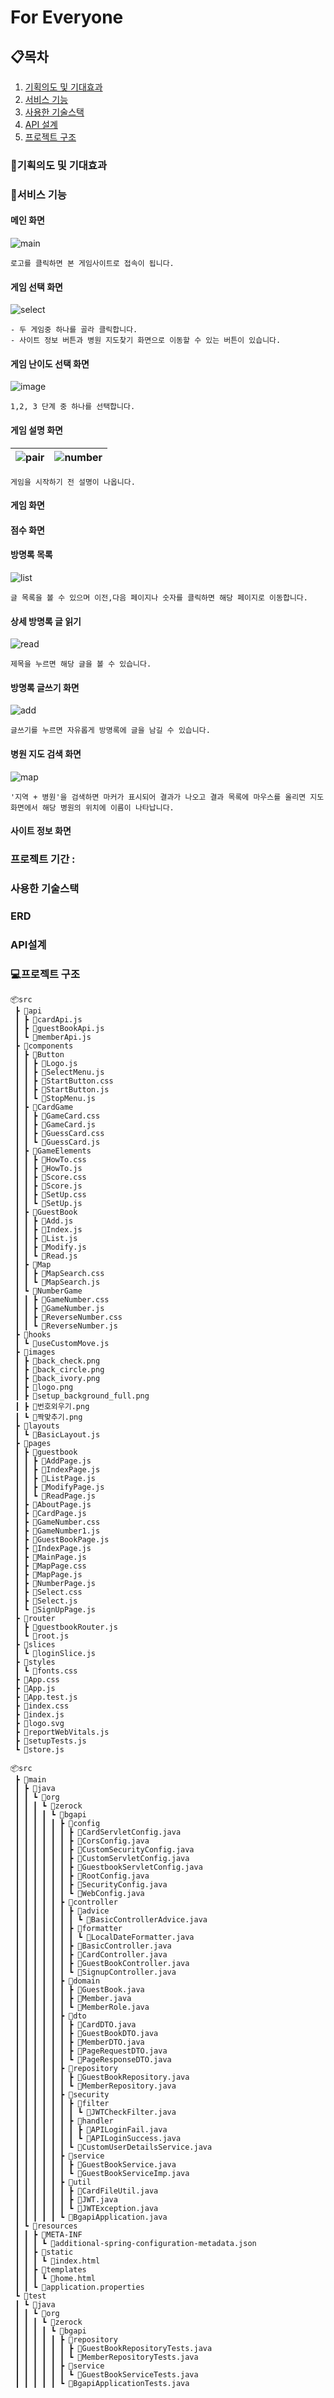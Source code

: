 # For Everyone

## 📋목차
1. [기획의도 및 기대효과](#기획의도-및-기대효과)
2. [서비스 기능](#서비스-기능)
3. [사용한 기술스택](#사용한-기술스택)
4. [API 설계](API-설계)
5. [프로젝트 구조](#프로젝트-구조)

### 🎁기획의도 및 기대효과


### 🎈서비스 기능

#### 메인 화면
![main](https://github.com/soyoon26/BG/assets/122415737/a1f36c47-061e-4bf0-b9c6-ff0222024b86)
```
로고를 클릭하면 본 게임사이트로 접속이 됩니다.
```
#### 게임 선택 화면
![select](https://github.com/soyoon26/BG/assets/122415737/744de353-aa5e-4b7c-bffe-5a95feb368a9)
```
- 두 게임중 하나를 골라 클릭합니다.
- 사이트 정보 버튼과 병원 지도찾기 화면으로 이동할 수 있는 버튼이 있습니다.
```
#### 게임 난이도 선택 화면
![image](https://github.com/soyoon26/BG/assets/122415737/0f82f54e-6a96-4420-82b2-9b0f7271dbac)

```
1,2, 3 단계 중 하나를 선택합니다.
```

#### 게임 설명 화면

![pair](https://github.com/soyoon26/BG/assets/122415737/6b8df1e6-9b42-4f42-9ca3-3d391907fbcd) |![number](https://github.com/soyoon26/BG/assets/122415737/cee438bb-3d32-4662-9319-511f2f32d31a)
---|---|
```
게임을 시작하기 전 설명이 나옵니다.
```
#### 게임 화면

#### 점수 화면

#### 방명록 목록
![list](assets/list.gif)
```
글 목록을 볼 수 있으며 이전,다음 페이지나 숫자를 클릭하면 해당 페이지로 이동합니다.
```
#### 상세 방명록 글 읽기
![read](assets/read.gif)
```
제목을 누르면 해당 글을 볼 수 있습니다.
```
#### 방명록 글쓰기 화면
![add](assets/add.gif)
```
글쓰기를 누르면 자유롭게 방명록에 글을 남길 수 있습니다.
```
#### 병원 지도 검색 화면

![map](assets/map.gif)
```
'지역 + 병원'을 검색하면 마커가 표시되어 결과가 나오고 결과 목록에 마우스를 올리면 지도화면에서 해당 병원의 위치에 이름이 나타납니다.
```
#### 사이트 정보 화면


### 프로젝트 기간 : 
### 사용한 기술스택

### ERD

### API설계


### 💻프로젝트 구조

```
📦src
 ┣ 📂api
 ┃ ┣ 📜cardApi.js
 ┃ ┣ 📜guestBookApi.js
 ┃ ┗ 📜memberApi.js
 ┣ 📂components
 ┃ ┣ 📂Button
 ┃ ┃ ┣ 📜Logo.js
 ┃ ┃ ┣ 📜SelectMenu.js
 ┃ ┃ ┣ 📜StartButton.css
 ┃ ┃ ┣ 📜StartButton.js
 ┃ ┃ ┗ 📜StopMenu.js
 ┃ ┣ 📂CardGame
 ┃ ┃ ┣ 📜GameCard.css
 ┃ ┃ ┣ 📜GameCard.js
 ┃ ┃ ┣ 📜GuessCard.css
 ┃ ┃ ┗ 📜GuessCard.js
 ┃ ┣ 📂GameElements
 ┃ ┃ ┣ 📜HowTo.css
 ┃ ┃ ┣ 📜HowTo.js
 ┃ ┃ ┣ 📜Score.css
 ┃ ┃ ┣ 📜Score.js
 ┃ ┃ ┣ 📜SetUp.css
 ┃ ┃ ┗ 📜SetUp.js
 ┃ ┣ 📂GuestBook
 ┃ ┃ ┣ 📜Add.js
 ┃ ┃ ┣ 📜Index.js
 ┃ ┃ ┣ 📜List.js
 ┃ ┃ ┣ 📜Modify.js
 ┃ ┃ ┗ 📜Read.js
 ┃ ┣ 📂Map
 ┃ ┃ ┣ 📜MapSearch.css
 ┃ ┃ ┗ 📜MapSearch.js
 ┃ ┗ 📂NumberGame
 ┃ ┃ ┣ 📜GameNumber.css
 ┃ ┃ ┣ 📜GameNumber.js
 ┃ ┃ ┣ 📜ReverseNumber.css
 ┃ ┃ ┗ 📜ReverseNumber.js
 ┣ 📂hooks
 ┃ ┗ 📜useCustomMove.js
 ┣ 📂images
 ┃ ┣ 📜back_check.png
 ┃ ┣ 📜back_circle.png
 ┃ ┣ 📜back_ivory.png
 ┃ ┣ 📜logo.png
 ┃ ┣ 📜setup_background_full.png
 ┃ ┣ 📜번호외우기.png
 ┃ ┗ 📜짝맞추기.png
 ┣ 📂layouts
 ┃ ┗ 📜BasicLayout.js
 ┣ 📂pages
 ┃ ┣ 📂guestbook
 ┃ ┃ ┣ 📜AddPage.js
 ┃ ┃ ┣ 📜IndexPage.js
 ┃ ┃ ┣ 📜ListPage.js
 ┃ ┃ ┣ 📜ModifyPage.js
 ┃ ┃ ┗ 📜ReadPage.js
 ┃ ┣ 📜AboutPage.js
 ┃ ┣ 📜CardPage.js
 ┃ ┣ 📜GameNumber.css
 ┃ ┣ 📜GameNumber1.js
 ┃ ┣ 📜GuestBookPage.js
 ┃ ┣ 📜IndexPage.js
 ┃ ┣ 📜MainPage.js
 ┃ ┣ 📜MapPage.css
 ┃ ┣ 📜MapPage.js
 ┃ ┣ 📜NumberPage.js
 ┃ ┣ 📜Select.css
 ┃ ┣ 📜Select.js
 ┃ ┗ 📜SignUpPage.js
 ┣ 📂router
 ┃ ┣ 📜guestbookRouter.js
 ┃ ┗ 📜root.js
 ┣ 📂slices
 ┃ ┗ 📜loginSlice.js
 ┣ 📂styles
 ┃ ┗ 📜fonts.css
 ┣ 📜App.css
 ┣ 📜App.js
 ┣ 📜App.test.js
 ┣ 📜index.css
 ┣ 📜index.js
 ┣ 📜logo.svg
 ┣ 📜reportWebVitals.js
 ┣ 📜setupTests.js
 ┗ 📜store.js
```

```
📦src
 ┣ 📂main
 ┃ ┣ 📂java
 ┃ ┃ ┗ 📂org
 ┃ ┃ ┃ ┗ 📂zerock
 ┃ ┃ ┃ ┃ ┗ 📂bgapi
 ┃ ┃ ┃ ┃ ┃ ┣ 📂config
 ┃ ┃ ┃ ┃ ┃ ┃ ┣ 📜CardServletConfig.java
 ┃ ┃ ┃ ┃ ┃ ┃ ┣ 📜CorsConfig.java
 ┃ ┃ ┃ ┃ ┃ ┃ ┣ 📜CustomSecurityConfig.java
 ┃ ┃ ┃ ┃ ┃ ┃ ┣ 📜CustomServletConfig.java
 ┃ ┃ ┃ ┃ ┃ ┃ ┣ 📜GuestbookServletConfig.java
 ┃ ┃ ┃ ┃ ┃ ┃ ┣ 📜RootConfig.java
 ┃ ┃ ┃ ┃ ┃ ┃ ┣ 📜SecurityConfig.java
 ┃ ┃ ┃ ┃ ┃ ┃ ┗ 📜WebConfig.java
 ┃ ┃ ┃ ┃ ┃ ┣ 📂controller
 ┃ ┃ ┃ ┃ ┃ ┃ ┣ 📂advice
 ┃ ┃ ┃ ┃ ┃ ┃ ┃ ┗ 📜BasicControllerAdvice.java
 ┃ ┃ ┃ ┃ ┃ ┃ ┣ 📂formatter
 ┃ ┃ ┃ ┃ ┃ ┃ ┃ ┗ 📜LocalDateFormatter.java
 ┃ ┃ ┃ ┃ ┃ ┃ ┣ 📜BasicController.java
 ┃ ┃ ┃ ┃ ┃ ┃ ┣ 📜CardController.java
 ┃ ┃ ┃ ┃ ┃ ┃ ┣ 📜GuestBookController.java
 ┃ ┃ ┃ ┃ ┃ ┃ ┗ 📜SignupController.java
 ┃ ┃ ┃ ┃ ┃ ┣ 📂domain
 ┃ ┃ ┃ ┃ ┃ ┃ ┣ 📜GuestBook.java
 ┃ ┃ ┃ ┃ ┃ ┃ ┣ 📜Member.java
 ┃ ┃ ┃ ┃ ┃ ┃ ┗ 📜MemberRole.java
 ┃ ┃ ┃ ┃ ┃ ┣ 📂dto
 ┃ ┃ ┃ ┃ ┃ ┃ ┣ 📜CardDTO.java
 ┃ ┃ ┃ ┃ ┃ ┃ ┣ 📜GuestBookDTO.java
 ┃ ┃ ┃ ┃ ┃ ┃ ┣ 📜MemberDTO.java
 ┃ ┃ ┃ ┃ ┃ ┃ ┣ 📜PageRequestDTO.java
 ┃ ┃ ┃ ┃ ┃ ┃ ┗ 📜PageResponseDTO.java
 ┃ ┃ ┃ ┃ ┃ ┣ 📂repository
 ┃ ┃ ┃ ┃ ┃ ┃ ┣ 📜GuestBookRepository.java
 ┃ ┃ ┃ ┃ ┃ ┃ ┗ 📜MemberRepository.java
 ┃ ┃ ┃ ┃ ┃ ┣ 📂security
 ┃ ┃ ┃ ┃ ┃ ┃ ┣ 📂filter
 ┃ ┃ ┃ ┃ ┃ ┃ ┃ ┗ 📜JWTCheckFilter.java
 ┃ ┃ ┃ ┃ ┃ ┃ ┣ 📂handler
 ┃ ┃ ┃ ┃ ┃ ┃ ┃ ┣ 📜APILoginFail.java
 ┃ ┃ ┃ ┃ ┃ ┃ ┃ ┗ 📜APILoginSuccess.java
 ┃ ┃ ┃ ┃ ┃ ┃ ┗ 📜CustomUserDetailsService.java
 ┃ ┃ ┃ ┃ ┃ ┣ 📂service
 ┃ ┃ ┃ ┃ ┃ ┃ ┣ 📜GuestBookService.java
 ┃ ┃ ┃ ┃ ┃ ┃ ┗ 📜GuestBookServiceImp.java
 ┃ ┃ ┃ ┃ ┃ ┣ 📂util
 ┃ ┃ ┃ ┃ ┃ ┃ ┣ 📜CardFileUtil.java
 ┃ ┃ ┃ ┃ ┃ ┃ ┣ 📜JWT.java
 ┃ ┃ ┃ ┃ ┃ ┃ ┗ 📜JWTException.java
 ┃ ┃ ┃ ┃ ┃ ┗ 📜BgapiApplication.java
 ┃ ┗ 📂resources
 ┃ ┃ ┣ 📂META-INF
 ┃ ┃ ┃ ┗ 📜additional-spring-configuration-metadata.json
 ┃ ┃ ┣ 📂static
 ┃ ┃ ┃ ┗ 📜index.html
 ┃ ┃ ┣ 📂templates
 ┃ ┃ ┃ ┗ 📜home.html
 ┃ ┃ ┗ 📜application.properties
 ┗ 📂test
 ┃ ┗ 📂java
 ┃ ┃ ┗ 📂org
 ┃ ┃ ┃ ┗ 📂zerock
 ┃ ┃ ┃ ┃ ┗ 📂bgapi
 ┃ ┃ ┃ ┃ ┃ ┣ 📂repository
 ┃ ┃ ┃ ┃ ┃ ┃ ┣ 📜GuestBookRepositoryTests.java
 ┃ ┃ ┃ ┃ ┃ ┃ ┗ 📜MemberRepositoryTests.java
 ┃ ┃ ┃ ┃ ┃ ┣ 📂service
 ┃ ┃ ┃ ┃ ┃ ┃ ┗ 📜GuestBookServiceTests.java
 ┃ ┃ ┃ ┃ ┃ ┗ 📜BgapiApplicationTests.java
```
